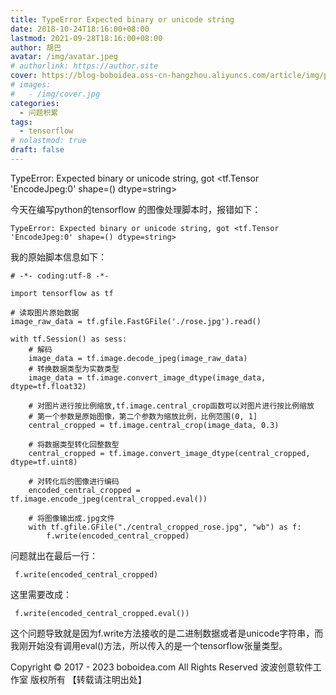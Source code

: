 ```yaml
---
title: TypeError Expected binary or unicode string
date: 2018-10-24T18:16:00+08:00
lastmod: 2021-09-28T18:16:00+08:00
author: 胡巴
avatar: /img/avatar.jpeg
# authorlink: https://author.site
cover: https://blog-boboidea.oss-cn-hangzhou.aliyuncs.com/article/img/posts/TypeError Expected binary or unicode string.jpg
# images:
#   - /img/cover.jpg
categories:
  - 问题积累
tags:
  - tensorflow
# nolastmod: true
draft: false
---
```


TypeError: Expected binary or unicode string, got <tf.Tensor 'EncodeJpeg:0' shape=() dtype=string>

<!--more-->

今天在编写python的tensorflow 的图像处理脚本时，报错如下：

    TypeError: Expected binary or unicode string, got <tf.Tensor 'EncodeJpeg:0' shape=() dtype=string>

我的原始脚本信息如下：

    # -*- coding:utf-8 -*-

    import tensorflow as tf

    # 读取图片原始数据
    image_raw_data = tf.gfile.FastGFile('./rose.jpg').read()

    with tf.Session() as sess:
        # 解码
        image_data = tf.image.decode_jpeg(image_raw_data)
        # 转换数据类型为实数类型
        image_data = tf.image.convert_image_dtype(image_data, dtype=tf.float32)

        # 对图片进行按比例缩放,tf.image.central_crop函数可以对图片进行按比例缩放
        # 第一个参数是原始图像，第二个参数为缩放比例，比例范围(0, 1]
        central_cropped = tf.image.central_crop(image_data, 0.3)

        # 将数据类型转化回整数型
        central_cropped = tf.image.convert_image_dtype(central_cropped, dtype=tf.uint8)

        # 对转化后的图像进行编码
        encoded_central_cropped = tf.image.encode_jpeg(central_cropped.eval())

        # 将图像输出成.jpg文件
        with tf.gfile.GFile("./central_cropped_rose.jpg", "wb") as f:
            f.write(encoded_central_cropped)

问题就出在最后一行：

     f.write(encoded_central_cropped)

这里需要改成：

     f.write(encoded_central_cropped.eval())

这个问题导致就是因为f.write方法接收的是二进制数据或者是unicode字符串，而我刚开始没有调用eval()方法，所以传入的是一个tensorflow张量类型。

<!--declare-declare-->

Copyright &copy; 2017 - 2023 boboidea.com All Rights Reserved 波波创意软件工作室 版权所有 【转载请注明出处】
